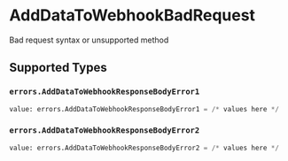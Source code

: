# AddDataToWebhookBadRequest

Bad request syntax or unsupported method


## Supported Types

### `errors.AddDataToWebhookResponseBodyError1`

```python
value: errors.AddDataToWebhookResponseBodyError1 = /* values here */
```

### `errors.AddDataToWebhookResponseBodyError2`

```python
value: errors.AddDataToWebhookResponseBodyError2 = /* values here */
```

